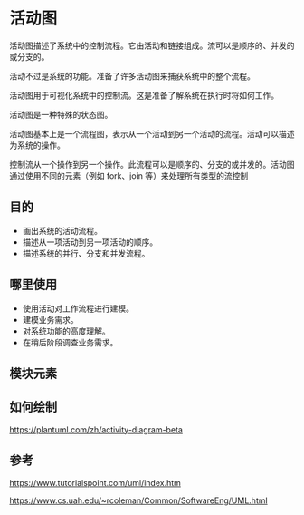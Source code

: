 # 活动图

活动图描述了系统中的控制流程。它由活动和链接组成。流可以是顺序的、并发的或分支的。

活动不过是系统的功能。准备了许多活动图来捕获系统中的整个流程。

活动图用于可视化系统中的控制流。这是准备了解系统在执行时将如何工作。

活动图是一种特殊的状态图。

活动图基本上是一个流程图，表示从一个活动到另一个活动的流程。活动可以描述为系统的操作。

控制流从一个操作到另一个操作。此流程可以是顺序的、分支的或并发的。活动图通过使用不同的元素（例如 fork、join 等）来处理所有类型的流控制



## 目的

- 画出系统的活动流程。
- 描述从一项活动到另一项活动的顺序。
- 描述系统的并行、分支和并发流程。



## 哪里使用

- 使用活动对工作流程进行建模。
- 建模业务需求。
- 对系统功能的高度理解。
- 在稍后阶段调查业务需求。



## 模块元素



## 如何绘制

https://plantuml.com/zh/activity-diagram-beta



## 参考

https://www.tutorialspoint.com/uml/index.htm

https://www.cs.uah.edu/~rcoleman/Common/SoftwareEng/UML.html